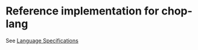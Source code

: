 # Reference implementation for chop-lang

See [Language Specifications](https://github.com/lochbrunner/chop-specs/blob/master/README.md)
